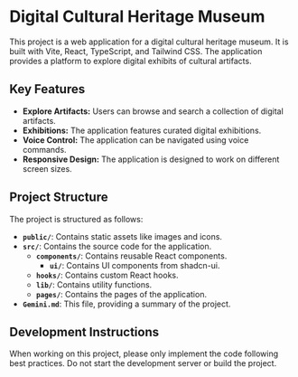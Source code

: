 # Digital Cultural Heritage Museum

This project is a web application for a digital cultural heritage museum. It is built with Vite, React, TypeScript, and Tailwind CSS. The application provides a platform to explore digital exhibits of cultural artifacts.

## Key Features

- **Explore Artifacts:** Users can browse and search a collection of digital artifacts.
- **Exhibitions:** The application features curated digital exhibitions.
- **Voice Control:** The application can be navigated using voice commands.
- **Responsive Design:** The application is designed to work on different screen sizes.

## Project Structure

The project is structured as follows:

- **`public/`**: Contains static assets like images and icons.
- **`src/`**: Contains the source code for the application.
  - **`components/`**: Contains reusable React components.
    - **`ui/`**: Contains UI components from shadcn-ui.
  - **`hooks/`**: Contains custom React hooks.
  - **`lib/`**: Contains utility functions.
  - **`pages/`**: Contains the pages of the application.
- **`Gemini.md`**: This file, providing a summary of the project.

## Development Instructions

When working on this project, please only implement the code following best practices. Do not start the development server or build the project.

